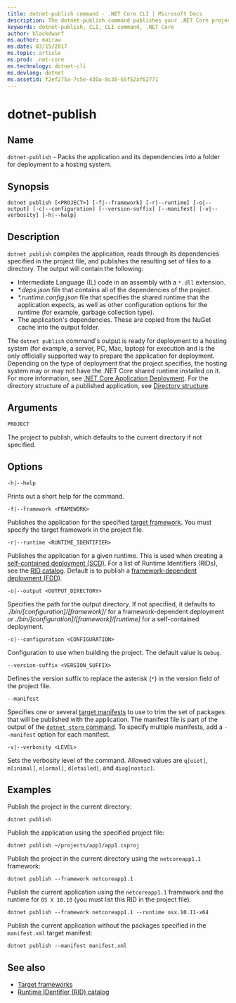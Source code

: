 ```yaml
---
title: dotnet-publish command - .NET Core CLI | Microsoft Docs
description: The dotnet-publish command publishes your .NET Core project into a directory. 
keywords: dotnet-publish, CLI, CLI command, .NET Core
author: blackdwarf
ms.author: mairaw
ms.date: 03/15/2017
ms.topic: article
ms.prod: .net-core
ms.technology: dotnet-cli
ms.devlang: dotnet
ms.assetid: f2ef275a-7c5e-430a-8c30-65f52af62771
---
```


# dotnet-publish

## Name

`dotnet-publish` - Packs the application and its dependencies into a folder for deployment to a hosting system.

## Synopsis

`dotnet publish [<PROJECT>] [-f|--framework] [-r|--runtime] [-o|--output] [-c|--configuration] [--version-suffix] [--manifest] [-v|--verbosity] [-h|--help]`

## Description

`dotnet publish` compiles the application, reads through its dependencies specified in the project file, and publishes the resulting set of files to a directory. The output will contain the following:

* Intermediate Language (IL) code in an assembly with a `*.dll` extension.
* *\*.deps.json* file that contains all of the dependencies of the project.
* *\*.runtime.config.json* file that specifies the shared runtime that the application expects, as well as other configuration options for the runtime (for example, garbage collection type).
* The application's dependencies. These are copied from the NuGet cache into the output folder.

The `dotnet publish` command's output is ready for deployment to a hosting system (for example, a server, PC, Mac, laptop) for execution and is the only officially supported way to prepare the application for deployment. Depending on the type of deployment that the project specifies, the hosting system may or may not have the .NET Core shared runtime installed on it. For more information, see [.NET Core Application Deployment](../deploying/index.md). For the directory structure of a published application, see [Directory structure](https://docs.microsoft.com/en-us/aspnet/core/hosting/directory-structure).

## Arguments

`PROJECT` 

The project to publish, which defaults to the current directory if not specified. 

## Options

`-h|--help`

Prints out a short help for the command.  

`-f|--framework <FRAMEWORK>`

Publishes the application for the specified [target framework](../../standard/frameworks.md). You must specify the target framework in the project file.

`-r|--runtime <RUNTIME_IDENTIFIER>`

Publishes the application for a given runtime. This is used when creating a [self-contained deployment (SCD)](../deploying/index.md#self-contained-deployments-scd). For a list of Runtime Identifiers (RIDs), see the [RID catalog](../rid-catalog.md). Default is to publish a [framework-dependent deployment (FDD)](../deploying/index.md#framework-dependent-deployments-fdd).

`-o|--output <OUTPUT_DIRECTORY>`

Specifies the path for the output directory. If not specified, it defaults to *./bin/[configuration]/[framework]/* for a framework-dependent deployment or *./bin/[configuration]/[framework]/[runtime]* for a self-contained deployment.

`-c|--configuration <CONFIGURATION>`

Configuration to use when building the project. The default value is `Debug`.

`--version-suffix <VERSION_SUFFIX>`

Defines the version suffix to replace the asterisk (`*`) in the version field of the project file.

`--manifest`

Specifies one or several [target manifests](../deploying/runtime-package-store.md) to use to trim the set of packages that will be published with the application. The manifest file is part of the output of the [`dotnet store` command](dotnet-store.md). To specify multiple manifests, add a `--manifest` option for each manifest.

`-v|--verbosity <LEVEL>`

Sets the verbosity level of the command. Allowed values are `q[uiet]`, `m[inimal]`, `n[ormal]`, `d[etailed]`, and `diag[nostic]`.

## Examples

Publish the project in the current directory:

`dotnet publish`

Publish the application using the specified project file:

`dotnet publish ~/projects/app1/app1.csproj`
	
Publish the project in the current directory using the `netcoreapp1.1` framework:

`dotnet publish --framework netcoreapp1.1`
	
Publish the current application using the `netcoreapp1.1` framework and the runtime for `OS X 10.10` (you must list this RID in the project file).

`dotnet publish --framework netcoreapp1.1 --runtime osx.10.11-x64`

Publish the current application without the packages specified in the `manifest.xml` target manifest:

`dotnet publish --manifest manifest.xml`

## See also

* [Target frameworks](../../standard/frameworks.md)
* [Runtime IDentifier (RID) catalog](../rid-catalog.md)